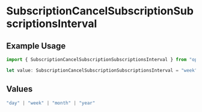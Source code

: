 # SubscriptionCancelSubscriptionSubscriptionsInterval

## Example Usage

```typescript
import { SubscriptionCancelSubscriptionSubscriptionsInterval } from "open-billing/models/operations";

let value: SubscriptionCancelSubscriptionSubscriptionsInterval = "week";
```

## Values

```typescript
"day" | "week" | "month" | "year"
```